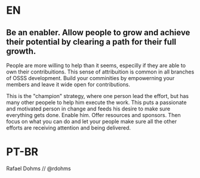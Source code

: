 # EN

## Be an enabler. Allow people to grow and achieve their potential by clearing a path for their  full growth.

People are more willing to help than it seems, especilly if they are able to own their contribuitions. This sense of attribuition is
common in all branches of OSSS development. Build your comminities by empowerning your members and leave it wide open for
contributions.

This is the "champion" strategy, where one person lead the effort, but has many other peopele to help him execute the work. This
puts a passionate and motivated person in change and feeds his desire to make sure everything gets done. Enable him. Offer resources
and sponsors. Then focus on what you can do and let your people make sure all the other efforts are receiving attention and
being delivered.

# PT-BR

Rafael Dohms // @rdohms
